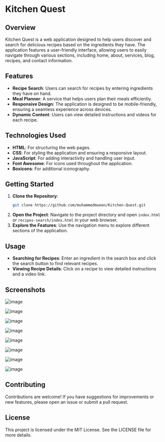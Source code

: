 # Kitchen Quest

## Overview
Kitchen Quest is a web application designed to help users discover and search for delicious recipes based on the ingredients they have. The application features a user-friendly interface, allowing users to easily navigate through various sections, including home, about, services, blog, recipes, and contact information.

## Features
- **Recipe Search**: Users can search for recipes by entering ingredients they have on hand.
- **Meal Planner**: A service that helps users plan their meals efficiently.
- **Responsive Design**: The application is designed to be mobile-friendly, ensuring a seamless experience across devices.
- **Dynamic Content**: Users can view detailed instructions and videos for each recipe.

## Technologies Used
- **HTML**: For structuring the web pages.
- **CSS**: For styling the application and ensuring a responsive layout.
- **JavaScript**: For adding interactivity and handling user input.
- **Font Awesome**: For icons used throughout the application.
- **Boxicons**: For additional iconography.

## Getting Started
1. **Clone the Repository**: 
   ```bash
   git clone https://github.com/muhammedmueen/Kitchen-Quest.git
   ```
2. **Open the Project**: Navigate to the project directory and open `index.html` or `recipes-search/index.html` in your web browser.
3. **Explore the Features**: Use the navigation menu to explore different sections of the application.

## Usage
- **Searching for Recipes**: Enter an ingredient in the search box and click the search button to find relevant recipes.
- **Viewing Recipe Details**: Click on a recipe to view detailed instructions and a video link.
  
## Screenshots

![image](https://github.com/user-attachments/assets/5bb378a7-795a-4c19-b254-1bd51c97ae27)

![image](https://github.com/user-attachments/assets/3d96f0a0-ee48-47c0-be40-83c15f3c0f91)

![image](https://github.com/user-attachments/assets/fad4d2b3-81f1-4ca9-97fa-28bcecbe791e)

![image](https://github.com/user-attachments/assets/4d5485d3-1fde-4c2d-a4fd-3ee1d68caf22)

![image](https://github.com/user-attachments/assets/4a439c5f-5f02-468e-ab42-2ef85748c79f)

![image](https://github.com/user-attachments/assets/ef86b9f3-3149-48bf-a459-0bb94866f5c1)

![image](https://github.com/user-attachments/assets/9456097a-0395-406b-98b7-17ae18eb30ae)

![image](https://github.com/user-attachments/assets/a225e6ff-d450-4538-994b-52c0fd071492)

## Contributing
Contributions are welcome! If you have suggestions for improvements or new features, please open an issue or submit a pull request.

## License
This project is licensed under the MIT License. See the LICENSE file for more details.

